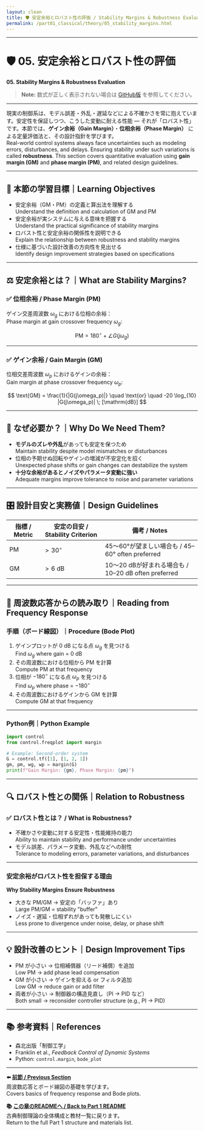 ```yaml
---
layout: clean
title: 🛡️ 安定余裕とロバスト性の評価 / Stability Margins & Robustness Evaluation
permalink: /part01_classical/theory/05_stability_margins.html
---
```


---

# 🛡️ 05. 安定余裕とロバスト性の評価  
**05. Stability Margins & Robustness Evaluation**

> **Note:** 数式が正しく表示されない場合は [GitHub版](https://github.com/Samizo-AITL/EduController/blob/main/part01_classical/theory/05_stability_margins.md) を参照してください。

---

現実の制御系は、モデル誤差・外乱・遅延などによる不確かさを常に抱えています。安定性を保証しつつ、こうした変動に耐える性能 ― それが「ロバスト性」です。本節では、**ゲイン余裕（Gain Margin）**・**位相余裕（Phase Margin）** による定量評価法と、その設計指針を学びます。  
Real-world control systems always face uncertainties such as modeling errors, disturbances, and delays. Ensuring stability under such variations is called **robustness**. This section covers quantitative evaluation using **gain margin (GM)** and **phase margin (PM)**, and related design guidelines.

---

## 🎯 本節の学習目標｜Learning Objectives

- 安定余裕（GM・PM）の定義と算出法を理解する  
  Understand the definition and calculation of GM and PM  
- 安定余裕が実システムに与える意味を把握する  
  Understand the practical significance of stability margins  
- ロバスト性と安定余裕の関係性を説明できる  
  Explain the relationship between robustness and stability margins  
- 仕様に基づいた設計改善の方向性を見出せる  
  Identify design improvement strategies based on specifications

---

## ⚖️ 安定余裕とは？｜What are Stability Margins?

### ✅ 位相余裕 / Phase Margin (PM)

ゲイン交差周波数 $\omega_g$ における位相の余裕：  
Phase margin at gain crossover frequency $\omega_g$:

$$
\text{PM} = 180^\circ + \angle G(j\omega_g)
$$

---

### ✅ ゲイン余裕 / Gain Margin (GM)

位相交差周波数 $\omega_p$ におけるゲインの余裕：  
Gain margin at phase crossover frequency $\omega_p$:

$$
\text{GM} = \frac{1}{|G(j\omega_p)|} 
\quad \text{or} \quad 
-20 \log_{10} |G(j\omega_p)| \; [\mathrm{dB}]
$$

---

## 🧠 なぜ必要か？｜Why Do We Need Them?

- **モデルのズレや外乱**があっても安定を保つため  
  Maintain stability despite model mismatches or disturbances  
- 位相の予期せぬ回転やゲインの増減が不安定化を招く  
  Unexpected phase shifts or gain changes can destabilize the system  
- **十分な余裕があるとノイズやパラメータ変動に強い**  
  Adequate margins improve tolerance to noise and parameter variations

---

## 🎛️ 設計目安と実務値｜Design Guidelines

| 指標 / Metric | 安定の目安 / Stability Criterion | 備考 / Notes |
|---------------|----------------------------------|--------------|
| PM            | $> 30^\circ$                     | 45～60°が望ましい場合も / 45–60° often preferred |
| GM            | $> 6$ dB                         | 10～20 dBが好まれる場合も / 10–20 dB often preferred |

---

## 🧪 周波数応答からの読み取り｜Reading from Frequency Response

### 手順（ボード線図）｜Procedure (Bode Plot)

1. ゲインプロットが 0 dB になる点 $\omega_g$ を見つける  
   Find $\omega_g$ where gain = 0 dB  
2. その周波数における位相から PM を計算  
   Compute PM at that frequency  
3. 位相が $-180^\circ$ になる点 $\omega_p$ を見つける  
   Find $\omega_p$ where phase = $-180^\circ$  
4. その周波数におけるゲインから GM を計算  
   Compute GM at that frequency  

---

### Python例｜Python Example

```python
import control
from control.freqplot import margin

# Example: Second-order system
G = control.tf([1], [1, 2, 1])
gm, pm, wg, wp = margin(G)
print(f"Gain Margin: {gm}, Phase Margin: {pm}")
```

---

## 🔍 ロバスト性との関係｜Relation to Robustness

### ✅ ロバスト性とは？ / What is Robustness?
- 不確かさや変動に対する安定性・性能維持の能力  
  Ability to maintain stability and performance under uncertainties  
- モデル誤差、パラメータ変動、外乱などへの耐性  
  Tolerance to modeling errors, parameter variations, and disturbances

---

### 安定余裕がロバスト性を担保する理由  
**Why Stability Margins Ensure Robustness**
- 大きな PM/GM → 安定の「バッファ」あり  
  Large PM/GM = stability "buffer"  
- ノイズ・遅延・位相ずれがあっても発散しにくい  
  Less prone to divergence under noise, delay, or phase shift

---

## 💡 設計改善のヒント｜Design Improvement Tips

- PM が小さい → 位相補償器（リード補償）を追加  
  Low PM → add phase lead compensation  
- GM が小さい → ゲインを抑える or フィルタ追加  
  Low GM → reduce gain or add filter  
- 両者が小さい → 制御器の構造見直し（PI → PID など）  
  Both small → reconsider controller structure (e.g., PI → PID)

---

## 📚 参考資料｜References
- 森北出版「制御工学」  
- Franklin et al., *Feedback Control of Dynamic Systems*  
- Python: `control.margin`, `bode_plot`

---

**⬅️ [前節 / Previous Section](https://samizo-aitl.github.io/EduController/part01_classical/theory/04_frequency_response.html)**  
周波数応答とボード線図の基礎を学びます。  
Covers basics of frequency response and Bode plots.

**📚 [この章のREADMEへ / Back to Part 1 README](https://samizo-aitl.github.io/EduController/part01_classical/)**  
古典制御理論の全体構成と教材一覧に戻ります。  
Return to the full Part 1 structure and materials list.
